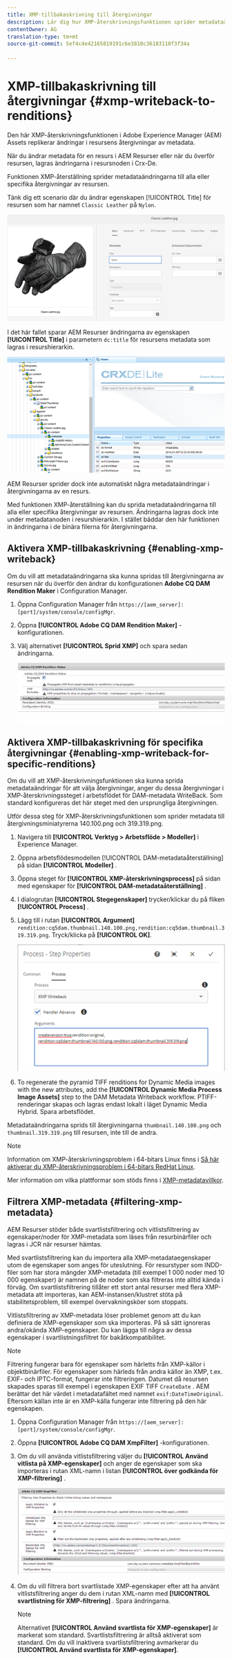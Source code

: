```yaml
---
title: XMP-tillbakaskrivning till återgivningar
description: Lär dig hur XMP-återskrivningsfunktionen sprider metadataändringar för en resurs till alla eller vissa återgivningar av resursen.
contentOwner: AG
translation-type: tm+mt
source-git-commit: 5ef4c4e42165819191c6e3810c36183110f3f34a

---
```



# XMP-tillbakaskrivning till återgivningar {#xmp-writeback-to-renditions}

Den här XMP-återskrivningsfunktionen i Adobe Experience Manager (AEM) Assets replikerar ändringar i resursens återgivningar av metadata.

När du ändrar metadata för en resurs i AEM Resurser eller när du överför resursen, lagras ändringarna i resursnoden i Crx-De.

Funktionen XMP-återställning sprider metadataändringarna till alla eller specifika återgivningar av resursen.

Tänk dig ett scenario där du ändrar egenskapen [!UICONTROL Title] för resursen som har namnet `Classic Leather` på `Nylon`.

![metadata](assets/metadata.png)

I det här fallet sparar AEM Resurser ändringarna av egenskapen **[!UICONTROL Title]** i parametern `dc:title` för resursens metadata som lagras i resurshierarkin.

![metadata_stored](assets/metadata_stored.png)

AEM Resurser sprider dock inte automatiskt några metadataändringar i återgivningarna av en resurs.

Med funktionen XMP-återställning kan du sprida metadataändringarna till alla eller specifika återgivningar av resursen. Ändringarna lagras dock inte under metadatanoden i resurshierarkin. I stället bäddar den här funktionen in ändringarna i de binära filerna för återgivningarna.

## Aktivera XMP-tillbakaskrivning {#enabling-xmp-writeback}

Om du vill att metadataändringarna ska kunna spridas till återgivningarna av resursen när du överför den ändrar du konfigurationen **Adobe CQ DAM Rendition Maker** i Configuration Manager.

1. Öppna Configuration Manager från `https://[aem_server]:[port]/system/console/configMgr`.
1. Öppna **[!UICONTROL Adobe CQ DAM Rendition Maker]** -konfigurationen.
1. Välj alternativet **[!UICONTROL Sprid XMP]** och spara sedan ändringarna.

   ![chlimage_1-346](assets/chlimage_1-346.png)

## Aktivera XMP-tillbakaskrivning för specifika återgivningar {#enabling-xmp-writeback-for-specific-renditions}

Om du vill att XMP-återskrivningsfunktionen ska kunna sprida metadataändringar för att välja återgivningar, anger du dessa återgivningar i XMP-återskrivningssteget i arbetsflödet för DAM-metadata WriteBack. Som standard konfigureras det här steget med den ursprungliga återgivningen.

Utför dessa steg för XMP-återskrivningsfunktionen som sprider metadata till återgivningsminiatyrerna 140.100.png och 319.319.png.

1. Navigera till **[!UICONTROL Verktyg > Arbetsflöde > Modeller]** i Experience Manager.
1. Öppna arbetsflödesmodellen [!UICONTROL DAM-metadataåterställning] på sidan **[!UICONTROL Modeller]** .
1. Öppna steget för **[!UICONTROL XMP-återskrivningsprocess]** på sidan med egenskaper för **[!UICONTROL DAM-metadataåterställning]** .
1. I dialogrutan **[!UICONTROL Stegegenskaper]** trycker/klickar du på fliken **[!UICONTROL Process]** .
1. Lägg till i rutan **[!UICONTROL Argument]** `rendition:cq5dam.thumbnail.140.100.png,rendition:cq5dam.thumbnail.319.319.png`. Tryck/klicka på **[!UICONTROL OK]**.

   ![step_properties](assets/step_properties.png)

1. To regenerate the pyramid TIFF renditions for Dynamic Media images with the new attributes, add the **[!UICONTROL Dynamic Media Process Image Assets]** step to the DAM Metadata Writeback workflow.
PTIFF-renderingar skapas och lagras endast lokalt i läget Dynamic Media Hybrid. Spara arbetsflödet.

Metadataändringarna sprids till återgivningarna `thumbnail.140.100.png` och `thumbnail.319.319.png` till resursen, inte till de andra.

>[!NOTE]
>
>Information om XMP-återskrivningsproblem i 64-bitars Linux finns i [Så här aktiverar du XMP-återskrivningsproblem i 64-bitars RedHat Linux](https://helpx.adobe.com/experience-manager/kb/enable-xmp-write-back-64-bit-redhat.html).
>
>Mer information om vilka plattformar som stöds finns i [XMP-metadatavillkor](/help/sites-deploying/technical-requirements.md#requirements-for-aem-assets-xmp-metadata-write-back).

## Filtrera XMP-metadata {#filtering-xmp-metadata}

AEM Resurser stöder både svartlistsfiltrering och vitlistsfiltrering av egenskaper/noder för XMP-metadata som läses från resurbinärfiler och lagras i JCR när resurser hämtas.

Med svartlistsfiltrering kan du importera alla XMP-metadataegenskaper utom de egenskaper som anges för uteslutning. För resurstyper som INDD-filer som har stora mängder XMP-metadata (till exempel 1 000 noder med 10 000 egenskaper) är namnen på de noder som ska filtreras inte alltid kända i förväg. Om svartlistsfiltrering tillåter ett stort antal resurser med flera XMP-metadata att importeras, kan AEM-instansen/klustret stöta på stabilitetsproblem, till exempel övervakningsköer som stoppats.

Vitlistsfiltrering av XMP-metadata löser problemet genom att du kan definiera de XMP-egenskaper som ska importeras. På så sätt ignoreras andra/okända XMP-egenskaper. Du kan lägga till några av dessa egenskaper i svartlistningsfiltret för bakåtkompatibilitet.

>[!NOTE]
>
>Filtrering fungerar bara för egenskaper som härletts från XMP-källor i objektbinärfiler. För egenskaper som härleds från andra källor än XMP, t.ex. EXIF- och IPTC-format, fungerar inte filtreringen. Datumet då resursen skapades sparas till exempel i egenskapen EXIF TIFF `CreateDate` . AEM berättar det här värdet i metadatafältet med namnet `exif:DateTimeOriginal`. Eftersom källan inte är en XMP-källa fungerar inte filtrering på den här egenskapen.

1. Öppna Configuration Manager från `https://[aem_server]:[port]/system/console/configMgr`.
1. Öppna **[!UICONTROL Adobe CQ DAM XmpFilter]** -konfigurationen.
1. Om du vill använda vitlistsfiltrering väljer du **[!UICONTROL Använd vitlista på XMP-egenskaper]** och anger de egenskaper som ska importeras i rutan XML-namn i listan **[!UICONTROL över godkända för XMP-filtrering]** .

   ![chlimage_1-347](assets/chlimage_1-347.png)

1. Om du vill filtrera bort svartlistade XMP-egenskaper efter att ha använt vitlistsfiltrering anger du dem i rutan XML-namn med **[!UICONTROL svartlistning för XMP-filtrering]** . Spara ändringarna.

   >[!NOTE]
   >
   >Alternativet **[!UICONTROL Använd svartlista för XMP-egenskaper]** är markerat som standard. Svartlistsfiltrering är alltså aktiverat som standard. Om du vill inaktivera svartlistsfiltrering avmarkerar du **[!UICONTROL Använd svartlista för XMP-egenskaper]**.
